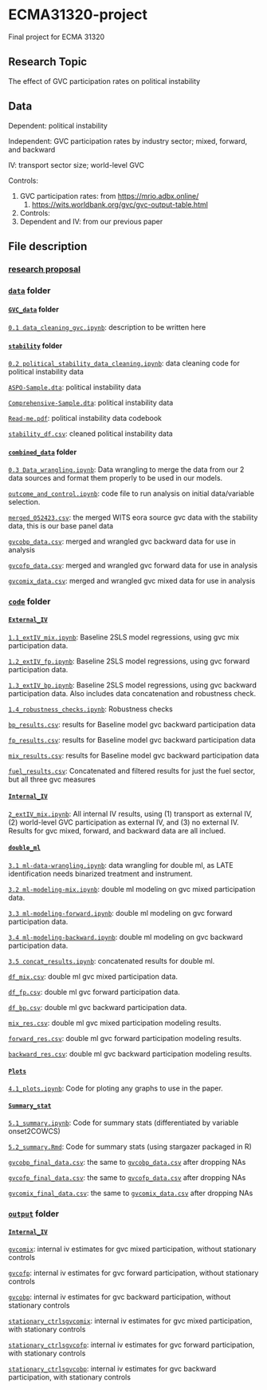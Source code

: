 # ECMA31320-project
Final project for ECMA 31320 

## Research Topic

The effect of GVC participation rates on political instability 

## Data

Dependent: political instability 

Independent: GVC participation rates by industry sector; mixed, forward, and backward

IV: transport sector size; world-level GVC

Controls: 

1. GVC participation rates: from https://mrio.adbx.online/
   1. https://wits.worldbank.org/gvc/gvc-output-table.html
2. Controls: 
3. Dependent and IV: from our previous paper 

## File description

### [research proposal](https://github.com/wanranzhao/ECMA31320-project/blob/main/GVC%20and%20Political%20Stability%20-%20Research%20Proposal.docx)


### [`data`](https://github.com/wanranzhao/ECMA31320-project/tree/main/data) folder

#### [`GVC_data`](https://github.com/wanranzhao/ECMA31320-project/tree/main/data/GVC_data) folder

[`0.1 data_cleaning_gvc.ipynb`](https://github.com/wanranzhao/ECMA31320-project/blob/main/data/GVC_data/0.1%20data_cleaning_gvc.ipynb): description to be written here

#### [`stability`](https://github.com/wanranzhao/ECMA31320-project/tree/main/data/stability) folder

[`0.2 political_stability_data_cleaning.ipynb`](https://github.com/wanranzhao/ECMA31320-project/blob/main/data/stability/0.2%20political_stability_data_cleaning.ipynb): data cleaning code for political instability data

[`ASPO-Sample.dta`](https://github.com/wanranzhao/ECMA31320-project/blob/main/data/stability/ASPO-Sample.dta): political instability data

[`Comprehensive-Sample.dta`](https://github.com/wanranzhao/ECMA31320-project/blob/main/data/stability/Comprehensive-Sample.dta): political instability data

[`Read-me.pdf`](https://github.com/wanranzhao/ECMA31320-project/blob/main/data/stability/Read-me.pdf): political instability data codebook

[`stability_df.csv`](https://github.com/wanranzhao/ECMA31320-project/blob/main/data/stability/stability_df.csv): cleaned political instability data

#### [`combined_data`](https://github.com/wanranzhao/ECMA31320-project/tree/main/data/combined_data) folder

[`0.3 Data_wrangling.ipynb`](https://github.com/wanranzhao/ECMA31320-project/blob/main/data/combined_data/0.3%20Data_wrangling.ipynb): Data wrangling to merge the data from our 2 data sources and format them properly to be used in our models. 

[`outcome_and_control.ipynb`](https://github.com/wanranzhao/ECMA31320-project/blob/main/data/combined_data/outcome_and_control.ipynb): code file to run analysis on initial data/variable selection. 

[`merged_052423.csv`](https://github.com/wanranzhao/ECMA31320-project/blob/main/data/combined_data/merged_052423.csv): the merged WITS eora source gvc data with the stability data, this is our base panel data

[`gvcobp_data.csv`](https://github.com/wanranzhao/ECMA31320-project/blob/main/data/combined_data/gvcobp_data.csv): merged and wrangled gvc backward data for use in analysis

[`gvcofp_data.csv`](https://github.com/wanranzhao/ECMA31320-project/blob/main/data/combined_data/gvcofp_data.csv): merged and wrangled gvc forward data for use in analysis

[`gvcomix_data.csv`](https://github.com/wanranzhao/ECMA31320-project/blob/main/data/combined_data/gvcomix_data.csv): merged and wrangled gvc mixed data for use in analysis



### [`code`](https://github.com/wanranzhao/ECMA31320-project/tree/main/code) folder


#### [`External_IV`](https://github.com/wanranzhao/ECMA31320-project/tree/main/code/External_IV)

[`1.1_extIV_mix.ipynb`](https://github.com/wanranzhao/ECMA31320-project/blob/main/code/External_IV/1.1_extIV_mix.ipynb): Baseline 2SLS model regressions, using gvc mix participation data.

[`1.2_extIV_fp.ipynb`](https://github.com/wanranzhao/ECMA31320-project/blob/main/code/External_IV/1.2_extIV_fp.ipynb): Baseline 2SLS model regressions, using gvc forward participation data.

[`1.3_extIV_bp.ipynb`](https://github.com/wanranzhao/ECMA31320-project/blob/main/code/External_IV/1.3_extIV_bp.ipynb): Baseline 2SLS model regressions, using gvc backward participation data. Also includes data concatenation and robustness check.

[`1.4_robustness_checks.ipynb`](https://github.com/wanranzhao/ECMA31320-project/blob/main/code/External_IV/1.4_robustness_checks.ipynb): Robustness checks

[`bp_results.csv`](https://github.com/wanranzhao/ECMA31320-project/blob/main/code/External_IV/bp_results.csv): results for Baseline model gvc backward participation data

[`fp_results.csv`](https://github.com/wanranzhao/ECMA31320-project/blob/main/code/External_IV/fp_results.csv): results for Baseline model gvc backward participation data

[`mix_results.csv`](https://github.com/wanranzhao/ECMA31320-project/blob/main/code/External_IV/mix_results.csv): results for Baseline model gvc backward participation data

[`fuel_results.csv`](https://github.com/wanranzhao/ECMA31320-project/blob/main/code/External_IV/fuel_results.csv): Concatenated and filtered results for just the fuel sector, but all three gvc measures

#### [`Internal_IV`](https://github.com/wanranzhao/ECMA31320-project/tree/main/code/Internal_IV)

[`2_extIV_mix.ipynb`](https://github.com/wanranzhao/ECMA31320-project/blob/main/code/Internal_IV/2_InternalIV.ipynb): All internal IV results, using (1) transport as external IV, (2) world-level GVC participation as external IV, and (3) no external IV. Results for gvc mixed, forward, and backward data are all inclued.


#### [`double_ml`](https://github.com/wanranzhao/ECMA31320-project/tree/main/code/double_ml)

[`3.1 ml-data-wrangling.ipynb`](https://github.com/wanranzhao/ECMA31320-project/blob/main/code/double_ml/3.1%20ml-data-wrangling.ipynb): data wrangling for double ml, as LATE identification needs binarized treatment and instrument.

[`3.2 ml-modeling-mix.ipynb`](https://github.com/wanranzhao/ECMA31320-project/blob/main/code/double_ml/3.2%20ml-modeling-mix.ipynb): double ml modeling on gvc mixed participation data. 

[`3.3 ml-modeling-forward.ipynb`](https://github.com/wanranzhao/ECMA31320-project/blob/main/code/double_ml/3.3%20ml-modeling-forward.ipynb): double ml modeling on gvc forward participation data. 

[`3.4 ml-modeling-backward.ipynb`](https://github.com/wanranzhao/ECMA31320-project/blob/main/code/double_ml/3.4%20ml-modeling-backward.ipynb): double ml modeling on gvc backward participation data. 

[`3.5 concat_results.ipynb`](https://github.com/wanranzhao/ECMA31320-project/blob/main/code/double_ml/3.5%20concat_results.ipynb): concatenated results for double ml.

[`df_mix.csv`](https://github.com/wanranzhao/ECMA31320-project/blob/main/code/double_ml/df_mix.csv): double ml gvc mixed participation data.

[`df_fp.csv`](https://github.com/wanranzhao/ECMA31320-project/blob/main/code/double_ml/df_fp.csv): double ml gvc forward participation data.

[`df_bp.csv`](https://github.com/wanranzhao/ECMA31320-project/blob/main/code/double_ml/df_bp.csv): double ml gvc backward participation data.

[`mix_res.csv`](https://github.com/wanranzhao/ECMA31320-project/blob/main/code/double_ml/mix_res.csv): double ml gvc mixed participation modeling results.

[`forward_res.csv`](https://github.com/wanranzhao/ECMA31320-project/blob/main/code/double_ml/forward_res.csv): double ml gvc forward participation modeling results.

[`backward_res.csv`](https://github.com/wanranzhao/ECMA31320-project/blob/main/code/double_ml/backward_res.csv): double ml gvc backward participation modeling results.


#### [`Plots`](https://github.com/wanranzhao/ECMA31320-project/tree/main/code/Plots)

[`4.1_plots.ipynb`](https://github.com/wanranzhao/ECMA31320-project/blob/main/code/Plots/4.1_plots.ipynb): Code for ploting any graphs to use in the paper.

#### [`Summary_stat`](https://github.com/wanranzhao/ECMA31320-project/tree/main/code/Summary_stat)

[`5.1_summary.ipynb`](https://github.com/wanranzhao/ECMA31320-project/blob/main/code/Plots/5.1_summary.ipynb): Code for summary stats (differentiated by variable onset2COWCS)

[`5.2_summary.Rmd`](https://github.com/wanranzhao/ECMA31320-project/blob/main/code/Plots/5.2_summary.Rmd): Code for summary stats (using stargazer packaged in R)

[`gvcobp_final_data.csv`](https://github.com/wanranzhao/ECMA31320-project/blob/main/code/Summary_stat/gvcobp_final_data.csv): the same to [`gvcobp_data.csv`](https://github.com/wanranzhao/ECMA31320-project/blob/main/data/combined_data/gvcobp_data.csv) after dropping NAs

[`gvcofp_final_data.csv`](https://github.com/wanranzhao/ECMA31320-project/blob/main/code/Summary_stat/gvcofp_final_data.csv): the same to [`gvcofp_data.csv`](https://github.com/wanranzhao/ECMA31320-project/blob/main/data/combined_data/gvcofp_data.csv) after dropping NAs

[`gvcomix_final_data.csv`](https://github.com/wanranzhao/ECMA31320-project/blob/main/code/Summary_stat/gvcomix_final_data.csv): the same to [`gvcomix_data.csv`](https://github.com/wanranzhao/ECMA31320-project/blob/main/data/combined_data/gvcomix_data.csv) after dropping NAs



### [`output`](https://github.com/wanranzhao/ECMA31320-project/tree/main/output) folder

#### [`Internal_IV`](https://github.com/wanranzhao/ECMA31320-project/tree/main/output/Internal_IV)

[`gvcomix`](https://github.com/wanranzhao/ECMA31320-project/blob/output/Internal_IV/gvcomix.txt): internal iv estimates for gvc mixed participation, without stationary controls

[`gvcofp`](https://github.com/wanranzhao/ECMA31320-project/blob/output/Internal_IV/gvcofp.txt): internal iv estimates for gvc forward participation, without stationary controls

[`gvcobp`](https://github.com/wanranzhao/ECMA31320-project/blob/output/Internal_IV/gvcobp.txt): internal iv estimates for gvc backward participation, without stationary controls

[`stationary_ctrlsgvcomix`](https://github.com/wanranzhao/ECMA31320-project/blob/output/Internal_IV/stationary_ctrlsgvcomix.txt): internal iv estimates for gvc mixed participation, with stationary controls

[`stationary_ctrlsgvcofp`](https://github.com/wanranzhao/ECMA31320-project/blob/output/Internal_IV/stationary_ctrlsgvcofp.txt): internal iv estimates for gvc forward participation, with stationary controls

[`stationary_ctrlsgvcobp`](https://github.com/wanranzhao/ECMA31320-project/blob/output/Internal_IV/stationary_ctrlsgvcobp.txt): internal iv estimates for gvc backward participation, with stationary controls 
